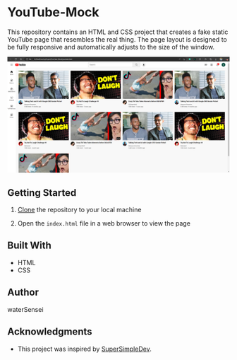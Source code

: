 # YouTube-Mock

This repository contains an HTML and CSS project that creates a fake static YouTube page that resembles the real thing. The page layout is designed to be fully responsive and automatically adjusts to the size of the window.

<p align="center">
<!--   <img src="/README/overview.png" alt= “Overview” width="800" > -->
  <img src="/README/overview.png" alt= “DEMO” width="1000" >
</p>

## Getting Started

1. [Clone](https://github.com/waterSensei/YouTube-Mock.git "YouTube-Mock") the repository to your local machine

2. Open the `index.html` file in a web browser to view the page

## Built With

- HTML
- CSS

## Author

waterSensei

## Acknowledgments

- This project was inspired by [SuperSimpleDev](https://www.youtube.com/watch?v=G3e-cpL7ofc&t=11773s&ab_channel=SuperSimpleDev).
